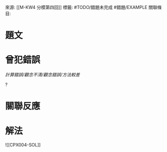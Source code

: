 來源: [[M-KW4 分模第四回]]
標籤: #TODO/錯題未完成 #錯題/EXAMPLE 
關聯條目: 
# 題文
# 曾犯錯誤
*計算錯誤/觀念不清/觀念錯誤/方法較差*

?
# 關聯反應
# 解法
![[CPX004-SOL]]